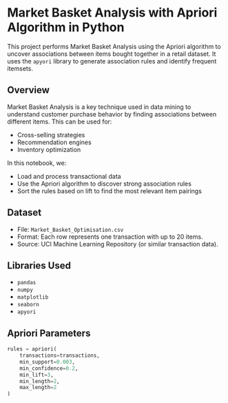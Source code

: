 # Market Basket Analysis with Apriori Algorithm in Python

This project performs Market Basket Analysis using the Apriori algorithm to uncover associations between items bought together in a retail dataset. It uses the `apyori` library to generate association rules and identify frequent itemsets.

##  Overview

Market Basket Analysis is a key technique used in data mining to understand customer purchase behavior by finding associations between different items. This can be used for:
- Cross-selling strategies
- Recommendation engines
- Inventory optimization

In this notebook, we:
- Load and process transactional data
- Use the Apriori algorithm to discover strong association rules
- Sort the rules based on lift to find the most relevant item pairings

##  Dataset
- File: `Market_Basket_Optimisation.csv`
- Format: Each row represents one transaction with up to 20 items.
- Source: UCI Machine Learning Repository (or similar transaction data).

## Libraries Used

- `pandas`
- `numpy`
- `matplotlib`
- `seaborn`
- `apyori`

## Apriori Parameters

```python
rules = apriori(
    transactions=transactions, 
    min_support=0.003, 
    min_confidence=0.2, 
    min_lift=3, 
    min_length=2, 
    max_length=2
)
